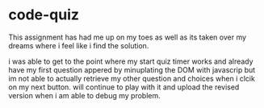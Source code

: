 # code-quiz
This assignment has had me up on my toes as well as its taken over my dreams where i feel like i find the solution.

i was able to get to the point where my start quiz timer works and already have my first question appered by minuplating the DOM with javascrip but im not able to actually retrieve my other question and choices when i clcik on my next button. will continue to play with it and upload the revised version when i am able to debug my problem.